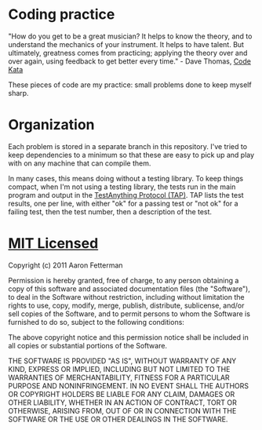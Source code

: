# Coding practice
"How do you get to be a great musician? It helps to know the theory, and to understand the mechanics of your instrument. It helps to have talent. But ultimately, greatness comes from practicing; applying the theory over and over again, using feedback to get better every time." - Dave Thomas, [Code Kata](http://codekata.pragprog.com/)

These pieces of code are my practice: small problems done to keep myself sharp.

# Organization
Each problem is stored in a separate branch in this repository. I've tried to keep dependencies to a minimum so that these are easy to pick up and play with on any machine that can compile them.

In many cases, this means doing without a testing library. To keep things compact, when I'm not using a testing library, the tests run in the main program and output in the [TestAnything Protocol (TAP)](http://en.wikipedia.org/wiki/Test_Anything_Protocol). TAP lists the test results, one per line, with either "ok" for a passing test or "not ok" for a failing test, then the test number, then a description of the test.

# [MIT Licensed](http://www.opensource.org/licenses/mit-license.php)
Copyright (c) 2011 Aaron Fetterman

Permission is hereby granted, free of charge, to any person obtaining a copy of this software and associated documentation files (the "Software"), to deal in the Software without restriction, including without limitation the rights to use, copy, modify, merge, publish, distribute, sublicense, and/or sell copies of the Software, and to permit persons to whom the Software is furnished to do so, subject to the following conditions:

The above copyright notice and this permission notice shall be included in all copies or substantial portions of the Software.

THE SOFTWARE IS PROVIDED "AS IS", WITHOUT WARRANTY OF ANY KIND, EXPRESS OR IMPLIED, INCLUDING BUT NOT LIMITED TO THE WARRANTIES OF MERCHANTABILITY, FITNESS FOR A PARTICULAR PURPOSE AND NONINFRINGEMENT. IN NO EVENT SHALL THE AUTHORS OR COPYRIGHT HOLDERS BE LIABLE FOR ANY CLAIM, DAMAGES OR OTHER LIABILITY, WHETHER IN AN ACTION OF CONTRACT, TORT OR OTHERWISE, ARISING FROM, OUT OF OR IN CONNECTION WITH THE SOFTWARE OR THE USE OR OTHER DEALINGS IN THE SOFTWARE.